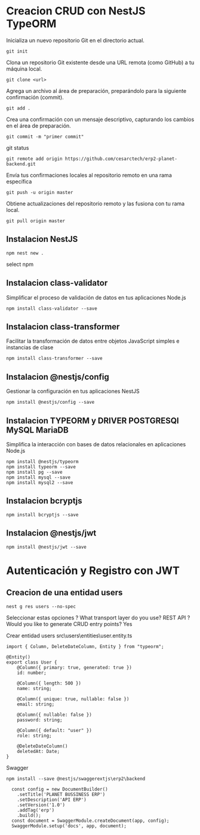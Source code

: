 # **Creacion CRUD con NestJS TypeORM**

Inicializa un nuevo repositorio Git en el directorio actual.

```
git init
```

Clona un repositorio Git existente desde una URL remota (como GitHub) a tu máquina local.

```
git clone <url>
```

Agrega un archivo al área de preparación, preparándolo para la siguiente confirmación (commit).

```
git add .
```

Crea una confirmación con un mensaje descriptivo, capturando los cambios en el área de preparación.

```
git commit -m "primer commit"
```

git status

```
git remote add origin https://github.com/cesarctech/erp2-planet-backend.git
```

Envía tus confirmaciones locales al repositorio remoto en una rama específica

```
git push -u origin master
```

Obtiene actualizaciones del repositorio remoto y las fusiona con tu rama local.

```
git pull origin master
```

## Instalacion NestJS

```
npm nest new .

```

select npm

## Instalacion class-validator

Simplificar el proceso de validación de datos en tus aplicaciones Node.js

```
npm install class-validator --save

```

## Instalacion class-transformer

Facilitar la transformación de datos entre objetos JavaScript simples e instancias de clase

```
npm install class-transformer --save

```

## Instalacion @nestjs/config

Gestionar la configuración en tus aplicaciones NestJS

```
npm install @nestjs/config --save

```

## Instalacion TYPEORM y DRIVER POSTGRESQl MySQL MariaDB

Simplifica la interacción con bases de datos relacionales en aplicaciones Node.js

```
npm install @nestjs/typeorm
npm install typeorm --save
npm install pg --save
npm install mysql --save
npm install mysql2 --save

```

## Instalacion bcryptjs

```
npm install bcryptjs --save

```

## Instalacion @nestjs/jwt

```
npm install @nestjs/jwt --save

```

# Autenticación y Registro con JWT

## Creacion de una entidad users

```
nest g res users --no-spec

```

Seleccionar estas opciones
? What transport layer do you use? REST API
? Would you like to generate CRUD entry points? Yes

Crear entidad users
src\users\entities\user.entity.ts

```
import { Column, DeleteDateColumn, Entity } from "typeorm";

@Entity()
export class User {
    @Column({ primary: true, generated: true })
    id: number;

    @Column({ length: 500 })
    name: string;

    @Column({ unique: true, nullable: false })
    email: string;

    @Column({ nullable: false })
    password: string;

    @Column({ default: "user" })
    role: string;

    @DeleteDateColumn()
    deletedAt: Date;
}

```

Swagger
```
npm install --save @nestjs/swaggerextjs\erp2\backend

  const config = new DocumentBuilder()
    .setTitle('PLANET BUSSINESS ERP')
    .setDescription('API ERP')
    .setVersion('1.0')
    .addTag('erp')
    .build();
  const document = SwaggerModule.createDocument(app, config);
  SwaggerModule.setup('docs', app, document);
  ```
